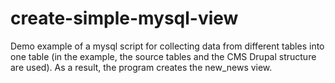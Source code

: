 # create-simple-mysql-view
Demo example of a mysql script for collecting data from different tables into one table (in the example, the source tables and the CMS Drupal structure are used). As a result, the program creates the new_news view.
